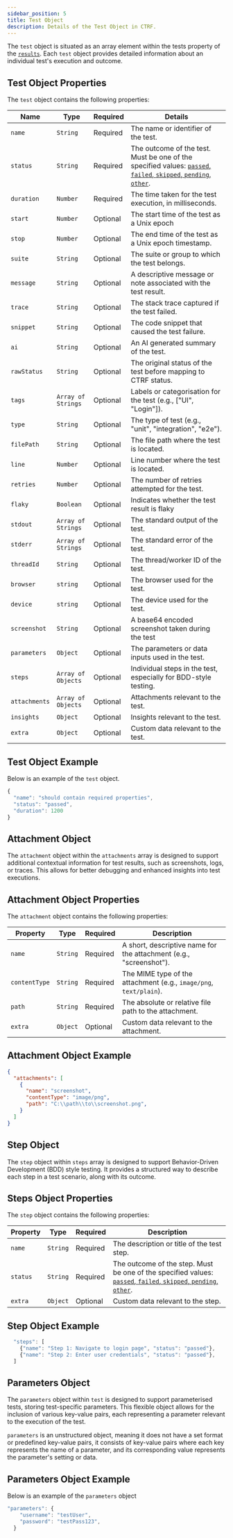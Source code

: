 ```yaml
---
sidebar_position: 5
title: Test Object
description: Details of the Test Object in CTRF.
---
```


The `test` object is situated as an array element within the tests property of the [`results`](/docs/specification/results). Each `test` object provides detailed information about an individual test's execution and outcome.

## Test Object Properties

The `test` object contains the following properties:

| Name         | Type     | Required | Details                                                         |
| ------------ | -------- | -------- | --------------------------------------------------------------- |
| `name`       | `String` | Required | The name or identifier of the test.                             |
| `status` | `String` | Required | The outcome of the test. Must be one of the specified values: [`passed`, `failed`, `skipped`, `pending`, `other`](/docs/specification/status). |
| `duration`   | `Number` | Required | The time taken for the test execution, in milliseconds.         |
| `start`      | `Number` | Optional | The start time of the test as a Unix epoch                      |
| `stop`        | `Number` | Optional | The end time of the test as a Unix epoch timestamp.            |
| `suite`       | `String`| Optional | The suite or group to which the test belongs.                   |
| `message`    | `String` | Optional | A descriptive message or note associated with the test result.  |
| `trace`      | `String` | Optional | The stack trace captured if the test failed.                    |
| `snippet`    | `String` | Optional | The code snippet that caused the test failure.                   |
| `ai`        | `String` | Optional | An AI generated summary of the test.                             |
| `rawStatus`   | `String`| Optional | The original status of the test before mapping to CTRF status.  |
| `tags`       | `Array of Strings`| Optional | Labels or categorisation for the test (e.g., ["UI", "Login"]). |
| `type`       | `String`| Optional | The type of test (e.g., "unit", "integration", "e2e").           |
| `filePath`   | `String` | Optional | The file path where the test is located.         |
| `line`      | `Number` | Optional | Line number where the test is located.               |
| `retries`    | `Number` | Optional | The number of retries attempted for the test.                     |
| `flaky`      | `Boolean`| Optional | Indicates whether the test result is flaky                      |
| `stdout`     | `Array of Strings` | Optional | The standard output of the test.                      |
| `stderr`     | `Array of Strings` | Optional | The standard error of the test.                       |
| `threadId`   | `String` | Optional | The thread/worker ID of the test.                                |
| `browser`    | `string` | Optional | The browser used for the test.                                  |
| `device`    | `string` | Optional | The device used for the test.                                    |
| `screenshot` | `String` | Optional | A base64 encoded screenshot taken during the test               |
| `parameters` | `Object` | Optional | The parameters or data inputs used in the test.                 |
| `steps`      | `Array of Objects` | Optional | Individual steps in the test, especially for BDD-style testing.|
| `attachments` | `Array of Objects` | Optional | Attachments relevant to the test.                     |
| `insights`   | `Object` | Optional | Insights relevant to the test.                           |
| `extra`      | `Object` | Optional | Custom data relevant to the test.                           |

## Test Object Example

Below is an example of the `test` object.

```js
{
  "name": "should contain required properties",
  "status": "passed",
  "duration": 1200
}
```

## Attachment Object

The `attachment` object within the `attachments` array is designed to support additional contextual information for test results, such as screenshots, logs, or traces. This allows for better debugging and enhanced insights into test executions.

## Attachment Object Properties

The `attachment` object contains the following properties:

| Property      | Type     | Required | Description                                                                 |
|---------------|----------|----------|-----------------------------------------------------------------------------|
| `name`        | `String` | Required | A short, descriptive name for the attachment (e.g., "screenshot").         |
| `contentType` | `String` | Required | The MIME type of the attachment (e.g., `image/png`, `text/plain`).          |
| `path`        | `String` | Required | The absolute or relative file path to the attachment.                      |
| `extra`      | `Object` | Optional | Custom data relevant to the attachment.                           |


## Attachment Object Example

```json
{
  "attachments": [
    {
      "name": "screenshot",
      "contentType": "image/png",
      "path": "C:\\path\\to\\screenshot.png",
    }
  ]
}
```

## Step Object

The `step` object within `steps` array is designed to support Behavior-Driven Development (BDD) style testing. It provides a structured way to describe each step in a test scenario, along with its outcome.

## Steps Object Properties

The `step` object contains the following properties:

| Property | Type     | Required | Description                                                     |
|----------|----------|----------|-----------------------------------------------------------------|
| `name`   | `String` | Required | The description or title of the test step.                      |
| `status` | `String` | Required | The outcome of the step. Must be one of the specified values: [`passed`, `failed`, `skipped`, `pending`, `other`](/docs/specification/status). |
| `extra`      | `Object` | Optional | Custom data relevant to the step.                           |

## Step Object Example

``` js
  "steps": [
    {"name": "Step 1: Navigate to login page", "status": "passed"},
    {"name": "Step 2: Enter user credentials", "status": "passed"},
  ]
```

## Parameters Object

The `parameters` object within `test` is designed to support parameterised tests, storing test-specific parameters. This flexible object allows for the inclusion of various key-value pairs, each representing a parameter relevant to the execution of the test.

`parameters` is an unstructured object, meaning it does not have a set format or predefined key-value pairs, it consists of key-value pairs where each key represents the name of a parameter, and its corresponding value represents the parameter's setting or data.

## Parameters Object Example

Below is an example of the `parameters` object

``` js
"parameters": {
    "username": "testUser",
    "password": "testPass123",
  }
```
